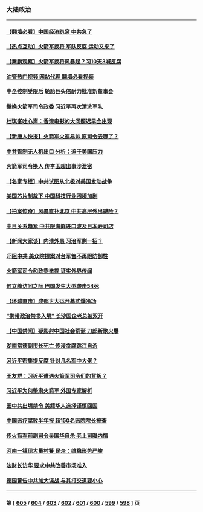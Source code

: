 ### 大陆政治
---
#### [【翻墙必看】中国经济趴窝 中共急了](../../pages/ncid277/n14045502.md?08011245) 
#### [【热点互动】火箭军换将 军队反腐 运动又来了](../../pages/ncid277/n14045437.md?08011245) 
#### [【秦鹏观察】火箭军换将风暴起？习10天3喊反腐](../../pages/ncid277/n14045408.md?08011245) 
#### [油管热门视频 网站代理 翻墙必看视频](http://138.2.39.72:81/youtube.html?epic-marker?08011245)
#### [中企控制受限后 轮胎巨头倍耐力批准新董事会](../../pages/ncid277/n14045416.md?08011245) 
#### [撤换火箭军司令政委 习近平再次清洗军队](../../pages/ncid277/n14045411.md?08011245) 
#### [杜琪峯吐心声：香港电影的大问题迟早会出现](../../pages/ncid277/n14045351.md?08011245) 
#### [【新唐人快报】火箭军火速易帅 原司令去哪了？](../../pages/ncid277/n14045381.md?08011245) 
#### [中共管制无人机出口 分析：迫于美国压力](../../pages/ncid277/n14045323.md?08011245) 
#### [火箭军司令换人 传李玉超出事涉泄密](../../pages/ncid277/n14045346.md?08011245) 
#### [【名家专栏】中共试图从北极对美国发动战争](../../pages/ncid277/n14044849.md?08011245) 
#### [美国芯片制裁下 中国科技行业困境加剧](../../pages/ncid277/n14045306.md?08011245) 
#### [【拍案惊奇】风暴直扑北京 中共高层外出避险？](../../pages/ncid277/n14045236.md?08011245) 
#### [中日关系趋紧 中共限海鲜进口波及日本寿司店](../../pages/ncid277/n14045275.md?08011245) 
#### [【新闻大家谈】内溃外患 习治军剩一招？](../../pages/ncid277/n14045185.md?08011245) 
#### [吓阻中共 美众院提案对台军售不再限防御性](../../pages/ncid277/n14044868.md?08011245) 
#### [火箭军司令和政委撤换 证实外界传闻](../../pages/ncid277/n14045151.md?08011245) 
#### [何立峰访问之际 巴国发生大型袭击54死](../../pages/ncid277/n14045150.md?08011245) 
#### [【环球直击】成都世大运开幕式爆冷场](../../pages/ncid277/n14045055.md?08011245) 
#### [“携带政治禁书入境” 长沙国企老总被双开](../../pages/ncid277/n14045081.md?08011245) 
#### [【中国禁闻】疑影射中国社会荒诞 刀郎新歌火爆](../../pages/ncid277/n14045056.md?08011245) 
#### [湖南常德副市长死亡 传涉贪腐跳江自杀](../../pages/ncid277/n14045008.md?08011245) 
#### [习近平密集提反腐 针对几名军中大佬？](../../pages/ncid277/n14044962.md?08011245) 
#### [王友群：习近平遭遇火箭军司令们的背叛？](../../pages/ncid277/n14044734.md?08011245) 
#### [习近平为何整肃火箭军 外国专家解析](../../pages/ncid277/n14044828.md?08011245) 
#### [因中共出境禁令 美籍华人选择谨慎回国](../../pages/ncid277/n14044647.md?08011245) 
#### [中国医疗腐败半年报 超150名医院院长被查](../../pages/ncid277/n14044728.md?08011245) 
#### [传火箭军前副司令吴国华自杀 老上司曝内情](../../pages/ncid277/n14044668.md?08011245) 
#### [河南一镇现大量村警 民众：维稳形势严峻](../../pages/ncid277/n14044643.md?08011245) 
#### [法财长访华 要求中共改善市场准入](../../pages/ncid277/n14044649.md?08011245) 
#### [德国警告中共加大谍战 与其打交道要小心](../../pages/ncid277/n14044640.md?08011245) 

---
#### 第 [ [605](./605.md?08011245) / [604](./604.md?08011245) / [603](./603.md?08011245) / [602](./602.md?08011245) / [601](./601.md?08011245) / [600](./600.md?08011245) / [599](./599.md?08011245) / [598](./598.md?08011245) ] 页
